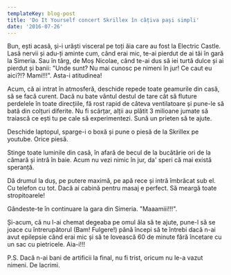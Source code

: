 ```yaml
---
templateKey: blog-post
title: 'Do It Yourself concert Skrillex în câțiva pași simpli'
date: '2016-07-26'
---
```


Bun, ești acasă, și-i urăști visceral pe toți ăia care au fost la Electric Castle. Lasă nervii și adu-ți aminte cum, când erai mic, te-ai pierdut de ai tăi în gară la Simeria. Sau în târg, de Moș Nicolae, când te-ai dus să iei turtă dulce și ai pierdut și banii: "Unde sunt? Nu mai cunosc pe nimeni în jur! Ce caut eu aici?!? Mami!!!". Asta-i atitudinea!

Acum, că ai intrat în atmosferă, deschide repede toate geamurile din casă, să se facă curent. Dacă nu bate vântul destul de tare cât să fluture perdelele în toate direcțiile, fă rost rapid de câteva ventilatoare și pune-le să bată din colțuri diferite. Nu fi scârțar, alții au plătit 3 milioane jumate să traiască ce ești tu pe cale să experimentezi. Sună un prieten să te ajute.

Deschide laptopul, sparge-i o boxă și pune o piesă de la Skrillex pe youtube. Orice piesă.

Stinge toate luminile din casă, în afară de becul de la bucătărie ori de la cămară și intră în baie. Acum nu vezi nimic în jur, da' speri că mai există speranță.

Dă drumul la duș, pe putere maximă, pe apă rece și intră îmbrăcat sub el. Cu telefon cu tot. Dacă ai cabină pentru masaj e perfect. Să meargă toate stropitoarele!

Gândeste-te în continuare la gara din Simeria. "Maaamiii!!!".

Și-acum, că nu l-ai chemat degeaba pe omul ăla să te ajute, pune-l să se joace cu întrerupătorul (Bam! Fulgere!) până începi să te întrebi dacă n-ai avut epilepsie când erai mic și să te lovească 60 de minute fără încetare cu un sac cu pietricele. Aia-i!!!

P.S. Dacă n-ai bani de artificii la final, nu fi trist, oricum nu le-a vazut nimeni. De lacrimi.
